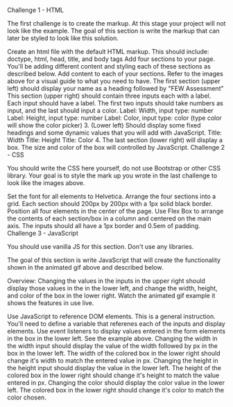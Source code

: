 Challenge 1 - HTML

The first challenge is to create the markup. At this stage your project will not look like the example. The goal of this section is write the markup that can later be styled to look like this solution.

Create an html file with the default HTML markup. This should include:
doctype, html, head, title, and body tags
Add four sections to your page. You'll be adding different content and styling each of these sections as described below.
Add content to each of your sections. Refer to the images above for a visual guide to what you need to have.
The first section (upper left) should display your name as a heading followed by "FEW Assessment"
This section (upper right) should contain three inputs each with a label. Each input should have a label. The first two inputs should take numbers as input, and the last should input a color.
Label: Width, input type: number
Label: Height, input type: number
Label: Color, input type: color (type color will show the color picker) 3. (Lower left) Should display some fixed headings and some dynamic values that you will add with JavaScript.
Title: Width
Title: Height
Title: Color 4. The last section (lower right) will display a box. The size and color of the box will controlled by JavaScript.
Challenge 2 - CSS

You should write the CSS here yourself, do not use Bootstrap or other CSS library. Your goal is to style the mark up you wrote in the last challenge to look like the images above.

Set the font for all elements to Helvetica.
Arrange the four sections into a grid. Each section should 200px by 200px with a 1px solid black border.
Position all four elements in the center of the page.
Use Flex Box to arrange the contents of each section/box in a column and centered on the main axis.
The inputs should all have a 1px border and 0.5em of padding.
Challenge 3 - JavaScript

You should use vanilla JS for this section. Don't use any libraries.

The goal of this section is write JavaScript that will create the functionality shown in the animated gif above and described below.

Overview: Changing the values in the inputs in the upper right should display those values in the in the lower left, and change the width, height, and color of the box in the lower right. Watch the animated gif example it shows the features in use live.

Use JavaScript to reference DOM elements. This is a general instruction. You'll need to define a variable that referenes each of the inputs and display elements.
Use event listeners to display values entered in the form elements in the box in the lower left. See the example above.
Changing the width in the width input should display the value of the width followed by px in the box in the lower left. The width of the colored box in the lower right should change it's width to match the entered value in px.
Changing the height in the height input should display the value in the lower left. The height of the colored box in the lower right should change it's height to match the value entered in px.
Changing the color should display the color value in the lower left. The colored box in the lower right should change it's color to match the color chosen.